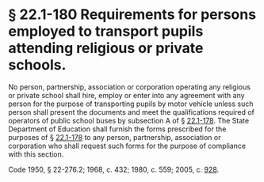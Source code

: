# § 22.1-180 Requirements for persons employed to transport pupils attending religious or private schools.

<p>No person, partnership, association or corporation operating any religious or private school shall hire, employ or enter into any agreement with any person for the purpose of transporting pupils by motor vehicle unless such person shall present the documents and meet the qualifications required of operators of public school buses by subsection A of § <a href='http://law.lis.virginia.gov/vacode/22.1-178/'>22.1-178</a>. The State Department of Education shall furnish the forms prescribed for the purposes of § <a href='http://law.lis.virginia.gov/vacode/22.1-178/'>22.1-178</a> to any person, partnership, association or corporation who shall request such forms for the purpose of compliance with this section.</p><p>Code 1950, § 22-276.2; 1968, c. 432; 1980, c. 559; 2005, c. <a href='http://lis.virginia.gov/cgi-bin/legp604.exe?051+ful+CHAP0928'>928</a>.</p>